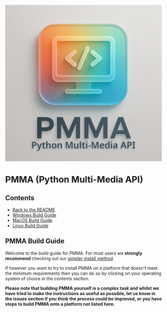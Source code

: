 <div align="center">

  ![PMMA logo](https://github.com/PycraftDeveloper/PMMA/blob/main/repository/SmallLogo.png)
</div>


# PMMA (Python Multi-Media API)

## Contents
* [Back to the README](https://github.com/PycraftDeveloper/PMMA/blob/main/README.md#contents)
* [Windows Build Guide](https://github.com/PycraftDeveloper/PMMA/blob/main/repository/BuildGuides/windows.md#windows-build-guide)
* [MacOS Build Guide](https://github.com/PycraftDeveloper/PMMA/blob/main/repository/BuildGuides/macos.md#macos-build-guide)
* [Linux Build Guide](https://github.com/PycraftDeveloper/PMMA/blob/main/repository/BuildGuides/linux.md#linux-build-guide)

## PMMA Build Guide

Welcome to the build guide for PMMA. For most users we **strongly recommend** checking out our [simpler install method](https://github.com/PycraftDeveloper/PMMA/blob/main/README.md#installation).

If however you want to try to install PMMA on a platform that doesn't meet the minimum requirements then you can do so by clicking on your operating system of choice in the contents section.

**Please note that building PMMA yourself is a complex task and whilst we have tried to make the instructions as useful as possible, let us know in the issues section if you think the process could be improved, or you have steps to build PMMA onto a platform not listed here.**